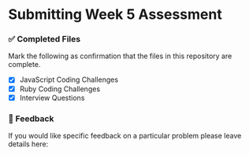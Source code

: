 # Submitting Week 5 Assessment

### ✅ Completed Files

Mark the following as confirmation that the files in this repository are complete.

- [x] JavaScript Coding Challenges
- [x] Ruby Coding Challenges
- [x] Interview Questions

### 📝 Feedback

If you would like specific feedback on a particular problem please leave details here:
